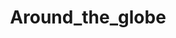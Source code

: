 ---
title: Around_the_globe
description: WebApp per il calcolo dell'azimut, delle distanze e molto altro, tra luoghi geografici del mondo. Le rotte attorno al globo possono essere molto sorprendenti talvolta. Accedi al portale e incomincia a scoprile anche tu!
paragraph: [
    "WebApp per il calcolo dell'azimut, delle distanze e molto altro, tra luoghi geografici del mondo.<br>",
    "Vuoi sapere in che direzione girarti per guardare verso Tokyo o NewYork?",
    "Devi scavare un tunnel per l'altra parte del mondo ma non sai con che inclinazione scavare?",
    "Tutte queste informazioni le puoi trovare grazie a questo script! Che aspetti allora? <b>Accedi al portale e inizia a scoprire nuove rotte soprendendi in giro per il globo :)</b>"
]
img: 
    src: /v1636152274/Articoli/Around%20the%20globe/Around_the_globe_icon.jpg
    alt: Around_the_globe
---